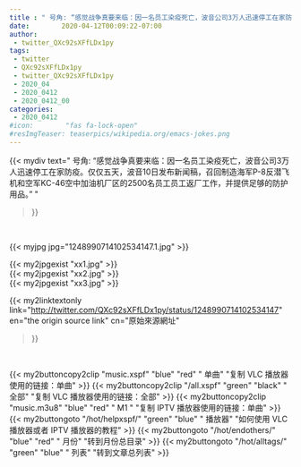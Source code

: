 ```yaml
---
title : " 号角: “感觉战争真要来临：因一名员工染疫死亡，波音公司3万人迅速停工在家防疫。仅仅五天，波音10日发布新闻稿，召回制造海军P-8反潜飞机和空军KC-46空中加油机厂区的2500名员工员工返厂工作，并提供足够的防护用品。”  "
date:        2020-04-12T00:09:22-07:00
author:
 - twitter_QXc92sXFfLDx1py
tags:
 - twitter
 - QXc92sXFfLDx1py
 - twitter_QXc92sXFfLDx1py
 - 2020_04
 - 2020_0412
 - 2020_0412_00
categories:
 - 2020_0412
#icon:        "fas fa-lock-open"
#resImgTeaser: teaserpics/wikipedia.org/emacs-jokes.png
---
```


{{< mydiv text=" 号角: “感觉战争真要来临：因一名员工染疫死亡，波音公司3万人迅速停工在家防疫。仅仅五天，波音10日发布新闻稿，召回制造海军P-8反潜飞机和空军KC-46空中加油机厂区的2500名员工员工返厂工作，并提供足够的防护用品。”  "
>}}
<br>


 {{< myjpg jpg="1248990714102534147.1.jpg" >}}<br> 

{{< my2jpgexist "xx1.jpg" >}}<br>
{{< my2jpgexist "xx2.jpg" >}}<br>
{{< my2jpgexist "xx3.jpg" >}}<br>


{{< my2linktextonly link="http://twitter.com/QXc92sXFfLDx1py/status/1248990714102534147"
en="the origin source link" cn="原始來源網址"
>}}


<br>

{{< my2buttoncopy2clip "music.xspf"        "blue"   "red"    " 单曲"  "复制 VLC 播放器使用的链接：单曲" >}} {{< my2buttoncopy2clip "/all.xspf"         "green"  "black"  " 全部"  "复制 VLC 播放器使用的链接：全部" >}} {{< my2buttoncopy2clip "music.m3u8"        "blue"   "red"    " M1 "    "复制 IPTV 播放器使用的链接：单曲" >}} {{< my2buttongoto      "/hot/helpxspf/"    "green"  "blue"   " 播放器" "如何使用 VLC 播放器或者 IPTV 播放器的教程" >}} {{< my2buttongoto      "/hot/endothers/"   "blue"   "red"    " 月份"   "转到月份总目录" >}} {{< my2buttongoto      "/hot/alltags/"     "green"  "blue"   " 列表"   "转到文章总列表" >}} 
